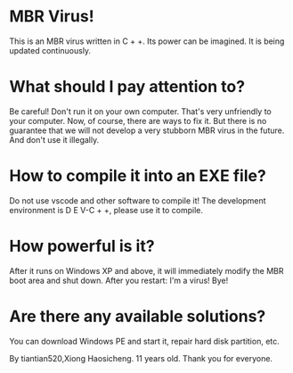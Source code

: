 # MBR Virus!
This is an MBR virus written in C + +. Its power can be imagined. It is being updated continuously.
# What should I pay attention to?
Be careful! Don't run it on your own computer. That's very unfriendly to your computer. Now, of course, there are ways to fix it. But there is no guarantee that we will not develop a very stubborn MBR virus in the future.
And don't use it illegally.
# How to compile it into an EXE file?
Do not use vscode and other software to compile it! The development environment is D E V-C + +, please use it to compile.
# How powerful is it?
After it runs on Windows XP and above, it will immediately modify the MBR boot area and shut down. After you restart: I'm a virus! Bye!
# Are there any available solutions?
You can download Windows PE and start it, repair hard disk partition, etc.

By tiantian520,Xiong Haosicheng.
11 years old.
Thank you for everyone.
